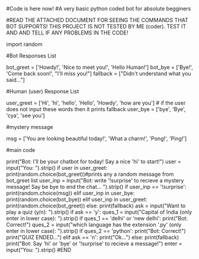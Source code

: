 
#Code is here now!
#A very basic python coded bot for absolute begginers

#READ THE ATTACHED DOCUMENT FOR SEEING THE COMMANDS THAT BOT SUPPORTS! THIS PROJECT IS NOT TESTED BY ME (coder). TEST IT AND AND TELL IF ANY PROBLEMS IN THE CODE!

import random

#Bot Responses List

bot_greet = ['Howdy!', 'Nice to meet you!', 'Hello Human!']
bot_bye = ['Bye!', 'Come back soon!', "I'll miss you!"]
fallback = ["Didn't understand what you said..."]

#Human (user) Response List

user_greet = ['Hi', 'hi', 'hello', 'Hello', 'Howdy', 'how are you'] # if the user does not input these words then it prints fallback
user_bye = ['bye', 'Bye', 'cya', 'see you']

#mystery message

msg = ['You are looking beautiful today!', 'What a charm!', 'Pong!', 'Ping!']

#main code

print("Bot: I'll be your chatbot for today! Say a nice 'hi' to start!")
user = input("You:  ").strip()
if user in user_greet:
    print(random.choice(bot_greet))#prints any a random message from bot_greet list
    user_inp = input("Bot: write '!surprise' to recieve a mystery message! Say be bye to end the chat... ").strip()
if user_inp == '!surprise':
    print(random.choice(msg))
elif user_inp in user_bye:
    print(random.choice(bot_bye))
elif user_inp in user_greet:
    print(random.choice(bot_greet))
else:
    print(fallback)
ask = input("Want to play a quiz (y/n):  ").strip()
if ask == 'y':
    ques_1 = input("Capital of India (only enter in lower case): ").strip()
    if ques_1 == 'delhi' or 'new delhi':
        print("Bot: Correct!")
    ques_2 = input("which language has the extension '.py' (only enter in lower case):  ").strip()
    if ques_2 == 'python':
        print("Bot: Correct!")
        print("QUIZ ENDED...")
elif ask == 'n':
    print("Ok...")
else:
    print(fallback)
print("Bot: Say 'hi' or 'bye' or '!surprise' to recieve a message!")
enter = input("You: ").strip()
#END
